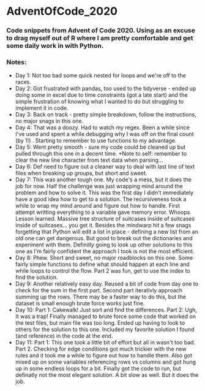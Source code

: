# AdventOfCode_2020

### Code snippets from Advent of Code 2020. Using as an excuse to drag myself out of R where I am pretty comfortable and get some daily work in with Python.

### Notes:  
- Day 1: Not too bad some quick nested for loops and we're off to the races. 
- Day 2: Got frustrated with pandas, too used to the tidyverse - ended up doing some in excel due to time constraints (got a late start) and the simple frustration of knowing what I wanted to do but struggling to implement it in code.  
- Day 3: Back on track - pretty simple breakdown, follow the instructions, no major snags in this one.
- Day 4: That was a doozy. Had to watch my regex. Been a while since I've used and spent a while debugging why I was off on the final count (by 1!) . Starting to remember to use functions to my advantage.
- Day 5: Went pretty smooth - sure my code could be cleaned up but pulled through this one in a decent time. *Note to self: remember to clear the new line character from text data when parsing... 
- Day 6: Def need to figure out a cleaner way to deal with last line of text files when breaking up groups, but short and sweet.
- Day 7: This was another tough one. My code's a mess, but it does the job for now. Half the challenge was just wrapping mind around the problem and how to solve it. This was the first day I didn't immediately have a good idea how to get to a solution. The recursiveness took a while to wrap my mind around and figure out how to handle. First attempt writting everything to a variable gave memory error. Whoops. Lesson learned. Massive tree structure of suitcases inside of suitcases inside of suitcases... you get it. Besides the mindwarp hit a few snags forgetting that Python will edit a list in place - defining a new list from an old one can get dangerous. But good to break out the dictionaries and experiment with them. Definitly going to look up other solutions to this one as I'm fairly confident the approach I took is not the most efficient.
- Day 8: Phew. Short and sweet, no major roadblocks on this one. Some fairly simple functions to define what should happen at each line and while loops to control the flow. Part 2 was fun, get to use the index to find the solution.
- Day 9: Another relatively easy day. Reused a bit of code from day one to check for the sum in the first part. Second part iterativly approach summing up the rows. There may be a faster way to do this, but the dataset is small enough brute force works just fine.
- Day 10: Part 1: Cakewalk! Just sort and find the differences. Part 2: Ugh, It was a trap! Finally managed to brute force some code that worked on the test files, but main file was too long. Ended up having to look to others for the solution to this one. Included my favorite solution I found (and reference) in the code at the end.
- Day 11: Part 1: This one took a little bit of effort but all in wasn't too bad. Part 2. Checking for edge conditions got much trickier with the new rules and it took me a while to figure out how to handle them. Also got mixed up on some variables referencing rows vs columns and got hung up in some endless loops for a bit. Finally got the code to run, but definatly not the most elegant solution. A bit slow as well. But it does the job.